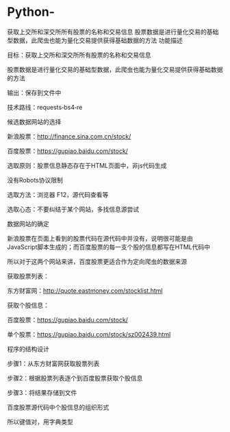 # Python-
获取上交所和深交所所有股票的名称和交易信息  股票数据是进行量化交易的基础型数据，此爬虫也能为量化交易提供获得基础数据的方法
功能描述

目标：获取上交所和深交所所有股票的名称和交易信息

股票数据是进行量化交易的基础型数据，此爬虫也能为量化交易提供获得基础数据的方法

输出：保存到文件中

技术路线：requests‐bs4‐re

候选数据网站的选择

新浪股票：http://finance.sina.com.cn/stock/

百度股票：https://gupiao.baidu.com/stock/

选取原则：股票信息静态存在于HTML页面中，非js代码生成

没有Robots协议限制

选取方法：浏览器 F12，源代码查看等

选取心态：不要纠结于某个网站，多找信息源尝试

数据网站的确定

新浪股票在页面上看到的股票代码在源代码中并没有，说明很可能是由JavaScript脚本生成的；而百度股票的每一支个股的信息都写在HTML代码中

所以对于这两个网站来讲，百度股票更适合作为定向爬虫的数据来源

获取股票列表：

东方财富网：http://quote.eastmoney.com/stocklist.html

获取个股信息：

百度股票：https://gupiao.baidu.com/stock/

单个股票：https://gupiao.baidu.com/stock/sz002439.html

程序的结构设计

步骤1：从东方财富网获取股票列表

步骤2：根据股票列表逐个到百度股票获取个股信息

步骤3：将结果存储到文件

 

百度股票源代码中个股信息的组织形式

所以键值对，用字典类型
